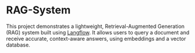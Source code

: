 # RAG-System
This project demonstrates a lightweight, Retrieval-Augmented Generation (RAG) system built using [Langflow](https://github.com/logspace-ai/langflow). It allows users to query a document and receive accurate, context-aware answers, using embeddings and a vector database.
